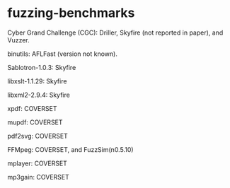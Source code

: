 # fuzzing-benchmarks

Cyber Grand Challenge (CGC): Driller, Skyfire (not reported in paper), and Vuzzer.

binutils: AFLFast (version not known).

Sablotron-1.0.3: Skyfire

libxslt-1.1.29: Skyfire

libxml2-2.9.4: Skyfire

xpdf: COVERSET

mupdf: COVERSET

pdf2svg: COVERSET

FFMpeg: COVERSET, and FuzzSim(n0.5.10)

mplayer: COVERSET

mp3gain: COVERSET

